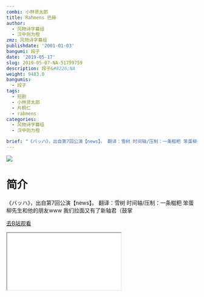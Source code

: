 ```yaml
---
combi: 小林贤太郎
title: Rahmens 巴赫
author:
  - 风物诗字幕组
  - 汉中则为橙
zmz: 风物诗字幕组
publishdate: '2001-01-03'
bangumi: 段子
date: '2019-05-17'
slug: 2019-05-07-NA-51759759
description: 段子&#8226;NA
weight: 9483.0
bangumis:
  - 段子
tags:
  - 短剧
  - 小林贤太郎
  - 片桐仁
  - rahmens
categories:
  - 风物诗字幕组
  - 汉中则为橙

brief: "《バッハ》，出自第7回公演【news】。 翻译：雪树 时间轴/压制：一条糍粑 笨蛋柳先生和他的朋友www 我们拉面又有了新轴君（鼓掌"
---
```

![](https://raw.githubusercontent.com/tcgriffith/owaraisite/master/static/tmpimg/ce4aab9badf88c5492542fcc5df537bfaf5284be.jpg.480.jpg)
# 简介  
《バッハ》，出自第7回公演【news】。
翻译：雪树 时间轴/压制：一条糍粑
笨蛋柳先生和他的朋友www
我们拉面又有了新轴君（鼓掌  

[去B站观看](https://www.bilibili.com/video/av51759759/)
<div class ="resp-container"><iframe class="testiframe" src="//player.bilibili.com/player.html?aid=51759759"", scrolling="no", allowfullscreen="true" > </iframe></div> 
